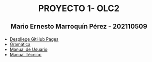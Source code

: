 # <p align="center"> **PROYECTO 1- OLC2**
## <p align = "center"> Mario Ernesto Marroquín Pérez - 202110509

- [Despliege GitHub Pages](https://mmp119.github.io/OLC2_Proyecto1_202110509/)
- [Gramática](./analizador/gramatica.txt)
- [Manual de Usuario](./Manuales/De%20Usuario.md)
- [Manual Técnico](./Manuales/Técnico.md)